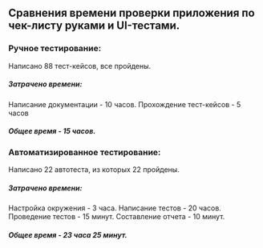 ## Сравнения времени проверки приложения по чек-листу руками и UI-тестами.

### Ручное тестирование:
Написано 88 тест-кейсов, все пройдены. 

##### Затрачено времени:

Написание документации - 10 часов.
Прохождение тест-кейсов - 5 часов

##### Общее время - 15 часов.

### Автоматизированное тестирование:
Написано 22 автотеста, из которых 22 пройдены. 

##### Затрачено времени:

Настройка окружения - 3 часа.
Написание тестов - 20 часов.
Проведение тестов - 15 минут.
Составление отчета - 10 минут.

##### Общее время - 23 часа 25 минут.
